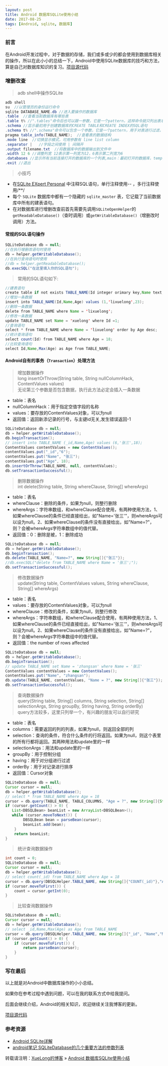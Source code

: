 ```yaml
---
layout: post
title: Android 数据库SQLite使用小结
date: 2017-08-25
tags: [Android, sqlite, 数据库]
---
```


### 前言

在Android开发过程中，对于数据的存储，我们或多或少的都会使用到数据库相关的操作，所以在此小小的总结一下，Android中使用SQLite数据库的技巧和方法，算是自己对数据库知识的复习。<a href="https://github.com/skylarklxlong/SkylarkDemo" target="_blank">项目源代码</a> 
   
### 增删改查

> adb shell中操作SQLite   

```java
adb shell
su	//以管理员的身份运行命令
sqlite DATABASE_NAME.db	//进入要操作的数据库
.table	//查看当前数据库有哪些表
.table t% //".tables"命令后也可以跟一参数，它是一个pattern，这样命令就只列出表名和该参数匹配的表。
.schema //显示最初用于创建数据库的CREATE TABLE和CREATE INDEX的SQL语句
.schema t% //".schema"命令可以包含一个参数，它是一个pattern，用于对表进行过滤，这时只会显示满足条件的表和所有索引的SQL语句
pragma table_info(TABLE_NAME);	//查看表的数据结构
.mode line	//切换显示模式，可用参数有 line list column
.separator |   //字段之间使用 | 间隔开
.output filename.txt  //将数据库中的数据输出到文件中
.width 12 6 //调整列宽 12表示第一列宽为12，6表示第二列宽为6
.databases //显示所有当前连接打开的数据库的一个列表,main：最初打开的数据库，temp：临时表的数据库
.exit //退出
```

> 小技巧   

* 在[SQLite EXpert Personal](http://www.sqliteexpert.com/download.html) 中注释SQL语句，单行注释使用-- ，多行注释使用/**/
* 每个 `SQLite` 数据库中都有一个隐藏的 `sqlite_master` 表，它记载了当前数据库中所有的建表语句。
* 在对数据库进行增删改查前首先需要先调用`SQLiteOpenHelper`的`getReadableDatabase()`（查时调用）或`getWritableDatabase()`（增删改时调用）方法。

#### 常规的SQL语句操作

```java
SQLiteDatabase db = null;
//在执行增删改语句时使用
db = helper.getWritableDatabase();
//在执行查询语句时使用
//db = helper.getReadableDatabase();
db.execSQL("在这里填入你的SQL语句");
```    
> 常用的SQL语句如下:   

```java
//建表语句
create table if not exists TABLE_NAME(Id integer orimary key,Name text,Age integer);
//增加一条数据
insert into TABLE_NAME(Id,Name,Age) values (1,'lixuelong',23);
//删除一条数据
delete from TABLE_NAME where Name = 'lixuelong';
//修改一条数据
update TABLE_NAME set Name = 'xuelong' where Id =1;
//查询语句
select * from TABLE_NAME where Name = 'lixuelong' order by Age desc;
//统计查询语句
select count(Id) from TABLE_NAME where Age = 18;
//比较查询语句
select Id,Name,Max(Age) as Age from TABLE_NAME;
```

#### Android自有的事务（`Transaction`）处理方法

> 增加数据操作   
> long insertOrThrow(String table, String nullColumnHack, ContentValues values)   
> 无论第三个参数是否包含数据，执行此方法必定会插入一条数据   
    
* table：表名
* nullColumnHack：用于指定空值字段的名称
* values：要存放的ContentValues对象，可以为null
* 返回值：返回新添记录的行号，与主键id无关,发生错误返回-1

```java
SQLiteDatabase db = null;
db = helper.getWritableDatabase();
db.beginTransaction();
// insert into TABLE_NAME (_id,Name,Age) values (6,'张三',18);
ContentValues contentValues = new ContentValues();
contentValues.put("_id","6");
contentValues.put("Name", "张三");
contentValues.put("Age", 18);
db.insertOrThrow(TABLE_NAME, null, contentValues);
db.setTransactionSuccessful();
```

> 删除数据操作   
> int delete(String table, String whereClause, String[] whereArgs)   
   
* table：表名
* whereClause：删除的条件，如果为null，则整行删除
* whereArgs：字符串数组，和whereClause配合使用，有两种使用方法，1、如果whereClause的条件已经直接给出，如"Name='张三'"，则whereArgs可以设为null。2、如果whereClause的条件没有直接给出，如"Name=?"，则？会被whereArgs字符串数组中的值代替。   
* 返回值：0：删除是被，1：删除成功

```java
SQLiteDatabase db = null;
db = helper.getWritableDatabase();
db.beginTransaction();
db.delete(TABLE_NAME, "Name=?", new String[]{"张三"});
//db.execSQL("delete from TABLE_NAME where Name = '张三';");
db.setTransactionSuccessful();
```

> 修改数据操作   
> update(String table, ContentValues values, String whereClause, String[] whereArgs)
   
* table：表名
* values：要存放的ContentValues对象，可以为null
* whereClause：修改的条件，如果为null，则整行修改
* whereArgs：字符串数组，和whereClause配合使用，有两种使用方法，1、如果whereClause的条件已经直接给出，如"Name='张三'"，则whereArgs可以设为null。2、如果whereClause的条件没有直接给出，如"Name=?"，则？会被whereArgs字符串数组中的值代替。
* 返回值：the number of rows affected

```java
SQLiteDatabase db = null;
db = helper.getWritableDatabase();
db.beginTransaction();
// update TABLE_NAME set Name = 'zhangsan' where Name = '张三'
ContentValues contentValues = new ContentValues();
contentValues.put("Name", "zhangsan");
db.update(TABLE_NAME, contentValues, "Name = ?", new String[]{"张三"});
db.setTransactionSuccessful();
```

> 查询数据操作   
> query(String table, String[] columns, String selection, String[] selectionArgs, String groupBy, String having, String orderBy)    
> query方法较多，这里只列举一个，有兴趣的朋友可以自行研究
   
* table：表名
* columns：需要返回的列的列表，如果为null，则返回全部的列
* selection：查询的条件，符合什么条件的行将返回。如果为null，则这个表里的所有行都将返回。其两种用法和update里的一样
* selectionArgs：用法和update里的一样
* groupBy：用于控制分组
* having：用于对分组进行过滤
* orderBy：用于对记录进行排序
* 返回值：Cursor对象

```java
SQLiteDatabase db = null;
Cursor cursor = null;
db = helper.getWritableDatabase();
// select * from TABLE_NAME where Age = 18
cursor = db.query(TABLE_NAME, TABLE_COLUMNS, "Age = ?", new String[]{String.valueOf(18)},null, null, null);
if (cursor.getCount() > 0) {
   List<DBSQLBean> beanList = new ArrayList<DBSQLBean>();
   while (cursor.moveToNext()) {
        DBSQLBean bean = parseBean(cursor);
        beanList.add(bean);
    }
    return beanList;
}
```

> 统计查询数据操作   

```java
int count = 0;
SQLiteDatabase db = null;
Cursor cursor = null;
db = helper.getWritableDatabase();
// select count(_id) from TABLE_NAME where Age = 18
cursor = db.query(DBSQLHelper.TABLE_NAME, new String[]{"COUNT(_id)"},"Age = ?", new String[]{String.valueOf(18)},null, null, null);
if (cursor.moveToFirst()) {
    count = cursor.getInt(0);
}
```

> 比较查询数据操作   

```java
SQLiteDatabase db = null;
Cursor cursor = null;
db = helper.getWritableDatabase();
// select _id,Name,Max(Age) as Age from TABLE_NAME
cursor = db.query(DBSQLHelper.TABLE_NAME, new String[]{"_id", "Name","Max(Age) as Age"},null, null, null, null, null);
if (cursor.getCount() > 0) {
    if (cursor.moveToFirst()) {
        return parseBean(cursor);
    }
}
```

### 写在最后

以上就是对Android中数据库操作的小小总结。

如果你在参考过程中遇到问题，可以在我的联系方式中给我提问。

后面会继续介绍，Android的相关知识，欢迎继续关注我博客的更新。   

<a href="https://github.com/skylarklxlong/SkylarkDemo" target="_blank">项目源代码</a> 

### 参考资源
* <a href="http://www.jianshu.com/p/5c33be6ce89d" target="_blank">Android SQLite详解</a>   
* <a href="http://blog.csdn.net/tanjunjie621/article/details/6775912" target="_blank">android笔记 SQLiteDatabase的几个重要方法的参数列表 </a>



转载请注明：[XueLong的博客](http://himakeit.online) » [Android 数据库SQLite使用小结](http://himakeit.online/2017/08/android-sqlite/)